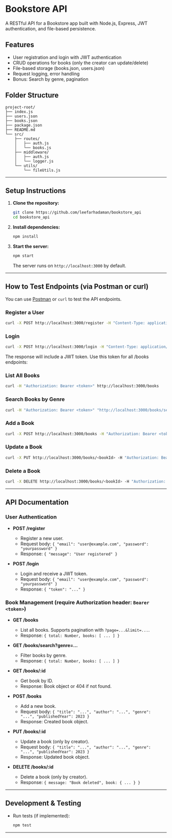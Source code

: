 # Bookstore API

A RESTful API for a Bookstore app built with Node.js, Express, JWT authentication, and file-based persistence.

## Features
- User registration and login with JWT authentication
- CRUD operations for books (only the creator can update/delete)
- File-based storage (books.json, users.json)
- Request logging, error handling
- Bonus: Search by genre, pagination

## Folder Structure

```
project-root/
├── index.js
├── users.json
├── books.json
├── package.json
├── README.md
└── src/
    ├── routes/
    │   ├── auth.js
    │   └── books.js
    ├── middleware/
    │   ├── auth.js
    │   └── logger.js
    └── utils/
        └── fileUtils.js
```

---

## Setup Instructions

1. **Clone the repository:**
   ```bash
   git clone https://github.com/leefarhadaman/bookstore_api
   cd bookstore_api
   ```
2. **Install dependencies:**
   ```bash
   npm install
   ```
3. **Start the server:**
   ```bash
   npm start
   ```
   The server runs on `http://localhost:3000` by default.

---

## How to Test Endpoints (via Postman or curl)

You can use [Postman](https://www.postman.com/) or `curl` to test the API endpoints.

### Register a User
```bash
curl -X POST http://localhost:3000/register -H "Content-Type: application/json" -d '{"email":"test@example.com","password":"123456"}'
```

### Login
```bash
curl -X POST http://localhost:3000/login -H "Content-Type: application/json" -d '{"email":"test@example.com","password":"123456"}'
```
The response will include a JWT token. Use this token for all /books endpoints:

### List All Books
```bash
curl -H "Authorization: Bearer <token>" http://localhost:3000/books
```

### Search Books by Genre
```bash
curl -H "Authorization: Bearer <token>" "http://localhost:3000/books/search?genre=Fiction"
```

### Add a Book
```bash
curl -X POST http://localhost:3000/books -H "Authorization: Bearer <token>" -H "Content-Type: application/json" -d '{"title":"Book Title","author":"Author Name","genre":"Fiction","publishedYear":2023}'
```

### Update a Book
```bash
curl -X PUT http://localhost:3000/books/<bookId> -H "Authorization: Bearer <token>" -H "Content-Type: application/json" -d '{"title":"New Title","author":"New Author","genre":"Fiction","publishedYear":2024}'
```

### Delete a Book
```bash
curl -X DELETE http://localhost:3000/books/<bookId> -H "Authorization: Bearer <token>"
```

---

## API Documentation

### User Authentication
- **POST /register**
  - Register a new user.
  - Request body: `{ "email": "user@example.com", "password": "yourpassword" }`
  - Response: `{ "message": "User registered" }`

- **POST /login**
  - Login and receive a JWT token.
  - Request body: `{ "email": "user@example.com", "password": "yourpassword" }`
  - Response: `{ "token": "..." }`

### Book Management (require Authorization header: `Bearer <token>`)
- **GET /books**
  - List all books. Supports pagination with `?page=...&limit=...`.
  - Response: `{ total: Number, books: [ ... ] }`

- **GET /books/search?genre=...**
  - Filter books by genre.
  - Response: `{ total: Number, books: [ ... ] }`

- **GET /books/:id**
  - Get book by ID.
  - Response: Book object or 404 if not found.

- **POST /books**
  - Add a new book.
  - Request body: `{ "title": "...", "author": "...", "genre": "...", "publishedYear": 2023 }`
  - Response: Created book object.

- **PUT /books/:id**
  - Update a book (only by creator).
  - Request body: `{ "title": "...", "author": "...", "genre": "...", "publishedYear": 2023 }`
  - Response: Updated book object.

- **DELETE /books/:id**
  - Delete a book (only by creator).
  - Response: `{ message: "Book deleted", book: { ... } }`

---

## Development & Testing
- Run tests (if implemented):
  ```bash
  npm test
  ```

---
